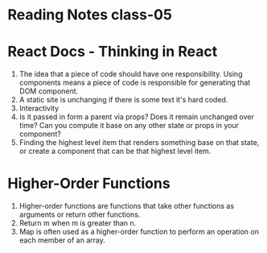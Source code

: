 # Reading Notes class-05



# React Docs - Thinking in React

1. The idea that a piece of code should have one responsibility. Using components means a piece of code is responsible for generating that DOM component.
2. A static site is unchanging if there is some text it's hard coded.
3. Interactivity
4. Is it passed in form a parent via props? Does it remain unchanged over time? Can you compute it base on any other state or props in your component?
5. Finding the highest level item that renders something base on that state, or create a component that can be that highest level item.

# Higher-Order Functions

1. Higher-order functions are functions that take other functions as arguments or return other functions.
2. Return m when m is greater than n.
3. Map is often used as a higher-order function to perform an operation on each member of an array.